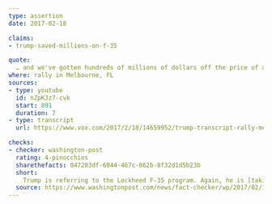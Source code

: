 ```yaml
---
type: assertion
date: 2017-02-18

claims:
- trump-saved-millions-on-f-35

quote:
  … and we've gotten hundreds of millions of dollars off the price of a plane that was going to be ordered…
where: rally in Melbourne, FL
sources:
- type: youtube
  id: nZpKJz7-cvk
  start: 891
  duration: 7
- type: transcript
  url: https://www.vox.com/2017/2/18/14659952/trump-transcript-rally-melbourne-florida

checks:
- checker: washington-post
  rating: 4-pinocchios
  sharethefacts: 047203df-6944-467c-862b-8f32d1d5b23b
  short:
    Trump is referring to the Lockheed F-35 program. Again, he is [taking credit for something that had already been negotiated](https://www.washingtonpost.com/news/fact-checker/wp/2017/01/31/trumps-claim-taking-credit-for-cutting-600-million-from-the-f-35-program/?utm_term=.8060136c3fc7), a claim that had previously earned him Four Pinocchios. The Pentagon had already announced cost reductions of about $600 million before Trump met with Lockheed's chief executive.
  source: https://www.washingtonpost.com/news/fact-checker/wp/2017/02/19/fact-checking-president-trumps-rally-in-florida/
---
```

